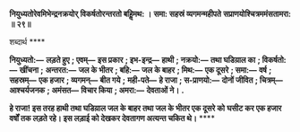 **नियुध्यतोरेवमिभेन्द्रनक्रयोर्** **विकर्षतोरन्तरतो बहिॢमथ: ।** **समा: सहस्रं व्यगमन्महीपते** **सप्राणयोश्चित्रममंसतामरा: ॥ २९॥** 

शब्दार्थ **** 

**नियुध्यतो:—** **लड़ते हुए** **; एवम्—** **इस प्रकार** **; इभ-इन्द्र—** **हाथी** **; नक्रयो:—** **तथा घडिय़ाल का** **; विकर्षतो:—** **खींचना** **;** **अन्तरत:—** **जल के भीतर** **; बहि:—** **जल के बाहर** **; मिथ:—** **एक दूसरे** **; समा:—** **वर्ष** **; सहस्रम्—** **एक हजार** **; व्यगमन्—** **बीत गये** **;** **मही-पते—** **हे राजा** **; स-प्राणयो:—** **दोनों जीवित** **; चित्रम्—** **आश्चर्यजनक** **; अमंसत—** **विचार किया** **; अमरा:—** **देवताओं ने।** **.** 

**हे राजा! इस तरह हाथी तथा घडिय़ाल जल के बाहर तथा जल के भीतर एक दूसरे को** **घसीट कर एक हजार वर्षों तक लड़ते रहे। इस लड़ाई को देखकर देवतागण अत्यन्त चकित थे।** **** 